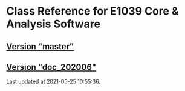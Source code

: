 # Class Reference for E1039 Core & Analysis Software
## [Version "master"](master/)
## [Version "doc_202006"](doc_202006/)
Last updated at 2021-05-25 10:55:36.
